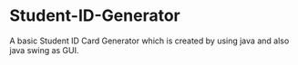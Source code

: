 # Student-ID-Generator
 A basic Student ID Card Generator which is created by using java and also java swing as GUI.
